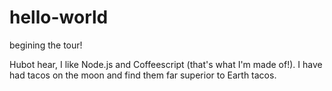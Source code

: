 # hello-world
begining the tour!

Hubot hear, I like Node.js and Coffeescript (that's what I'm made of!).
I have had tacos on the moon and find them far superior to Earth tacos.
